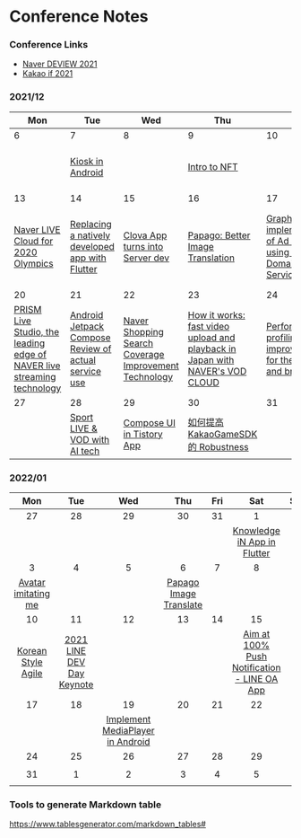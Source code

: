 # Conference Notes

### Conference Links
* [Naver DEVIEW 2021](https://t.co/CQTk7RTw0G)
* [Kakao if 2021]()

### 2021/12
| Mon                                                                                                                                    | Tue                                                                                                                 | Wed                                                                                                                  | Thu                                                                                                                                          | Fri                                                                                                                                         | Sat                                                                                       | Sun                                                                                             |
|----------------------------------------------------------------------------------------------------------------------------------------|---------------------------------------------------------------------------------------------------------------------|----------------------------------------------------------------------------------------------------------------------|----------------------------------------------------------------------------------------------------------------------------------------------|---------------------------------------------------------------------------------------------------------------------------------------------|-------------------------------------------------------------------------------------------|-------------------------------------------------------------------------------------------------|
| 6                                                                                                                                      | 7                                                                                                                   | 8                                                                                                                    | 9                                                                                                                                            | 10                                                                                                                                          | 11                                                                                        | 12                                                                                              |
|                                                                                                                                        | [Kiosk in Android](https://twitter.com/plateau/status/1468247363491962893?s=20)                                     |                                                                                                                      | [Intro to NFT](https://twitter.com/plateau/status/1468614360998494209?s=20)                                                                  |                                                                                                                                             | [Naver Whale Browser Plugin](https://threadreaderapp.com/thread/1469697530749648898.html) | [LIVE Commerce Team Culture](https://threadreaderapp.com/thread/1470010672432152578.html)       |
| 13                                                                                                                                     | 14                                                                                                                  | 15                                                                                                                   | 16                                                                                                                                           | 17                                                                                                                                          | 18                                                                                        | 19                                                                                              |
| [Naver LIVE Cloud for 2020 Olympics](https://threadreaderapp.com/thread/1470446018101940225.html)                                      | [Replacing a natively developed app with Flutter](https://threadreaderapp.com/thread/1470798840483950592.html)      | [Clova App turns into Server dev](https://threadreaderapp.com/thread/1471165053030506498.html)                       | [Papago: Better Image Translation](https://threadreaderapp.com/thread/1471497241915699201.html)                                              | [GraphQL API implementation of Ad Service  using Netflix Domain Graph Service](https://threadreaderapp.com/thread/1471868218944159745.html) | [Shopping of Untact era,  Naver Shopping Live Development Story](https://t.co/ugw6uK2TOp) | [Live Commerce & COVID-19](https://threadreaderapp.com/thread/1472607665503506441.html)         |
| 20                                                                                                                                     | 21                                                                                                                  | 22                                                                                                                   | 23                                                                                                                                           | 24                                                                                                                                          | 25                                                                                        | 26                                                                                              |
| [PRISM Live Studio,  the leading edge of NAVER live streaming technology](https://threadreaderapp.com/thread/1472940885772206083.html) | [Android Jetpack Compose Review of actual service use](https://threadreaderapp.com/thread/1473283510064791557.html) | [Naver Shopping Search Coverage Improvement Technology](https://threadreaderapp.com/thread/1473677888742629378.html) | [How it works: fast video upload and playback  in Japan with NAVER's VOD CLOUD](https://threadreaderapp.com/thread/1474017825346191364.html) | [Performance profiling and improvement for the web and browser](https://threadreaderapp.com/thread/1474454661369577472.html)                |                                                                                           | [kakao 錢包，錢包服務的現況和未來](https://threadreaderapp.com/thread/1475166579654795264.html) |
| 27    | 28      | 29     | 30     | 31   | 1   | 2     |
|    |[Sport LIVE & VOD with AI tech](https://threadreaderapp.com/thread/1475891021632663552.html)   |[Compose UI in Tistory App](https://threadreaderapp.com/thread/1476228890184286209.html)    |[如何提高 KakaoGameSDK 的 Robustness](https://threadreaderapp.com/thread/1476630136753889280.html)     |    |  |     |



### 2022/01
|Mon|Tue|Wed|Thu|Fri|Sat|Sun|
|:-:|:-:|:-:|:-:|:-:|:-:|:-:|
|27|28|29|30|31|1|2|
||||||[Knowledge iN App in Flutter](https://threadreaderapp.com/thread/1477322581045051393.html)||
|3|4|5|6|7|8|9|
|[Avatar imitating me](https://threadreaderapp.com/thread/1478405250621280256.html)|||[Papago Image Translate](https://threadreaderapp.com/thread/1479136776396877826.html)||||
|10|11|12|13|14|15|16|
|[Korean Style Agile](https://twitter.com/plateau/status/1480579058069286912?s=20)|[2021 LINE DEV Day Keynote](https://threadreaderapp.com/thread/1480956533978853381.html)||||[Aim at 100% Push Notification - LINE OA App](https://threadreaderapp.com/thread/1482373984528498690.html)||
|17|18|19|20|21|22|23|
|||[Implement MediaPlayer in Android](https://threadreaderapp.com/thread/1483861034704437248.html)|||||
|24|25|26|27|28|29|30|
||||||||
|31|1|2|3|4|5|6|
||||||||


### Tools to generate Markdown table
https://www.tablesgenerator.com/markdown_tables#
